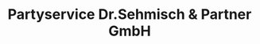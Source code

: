 ---
title: "Partyservice Dr.Sehmisch & Partner GmbH"
url: /leipzig/partyservice-dr-sehmisch-und-partner-gmbh/
shop: Metzgerei
---